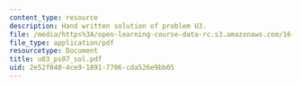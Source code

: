 ```yaml
---
content_type: resource
description: Hand written solution of problem U3.
file: /media/https%3A/open-learning-course-data-rc.s3.amazonaws.com/16-01-unified-engineering-i-ii-iii-iv-fall-2005-spring-2006/2e52f0404ce918917706cda526e9bb05_u03_ps07_sol.pdf
file_type: application/pdf
resourcetype: Document
title: u03_ps07_sol.pdf
uid: 2e52f040-4ce9-1891-7706-cda526e9bb05
---
```


